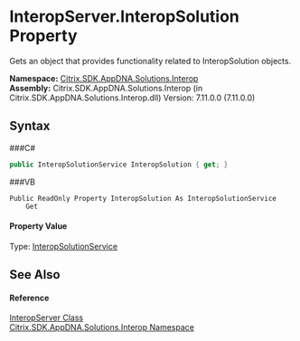 # InteropServer.InteropSolution Property 
 

Gets an object that provides functionality related to InteropSolution objects.

**Namespace:**&nbsp;<a href="N_Citrix_SDK_AppDNA_Solutions_Interop">Citrix.SDK.AppDNA.Solutions.Interop</a><br />**Assembly:**&nbsp;Citrix.SDK.AppDNA.Solutions.Interop (in Citrix.SDK.AppDNA.Solutions.Interop.dll) Version: 7.11.0.0 (7.11.0.0)

## Syntax

###C#
```csharp
public InteropSolutionService InteropSolution { get; }
```

###VB
```vbnet
Public ReadOnly Property InteropSolution As InteropSolutionService
	Get
```


#### Property Value
Type: <a href="T_Citrix_SDK_AppDNA_Solutions_Interop_InteropSolutionService">InteropSolutionService</a>

## See Also


#### Reference
<a href="T_Citrix_SDK_AppDNA_Solutions_Interop_InteropServer">InteropServer Class</a><br /><a href="N_Citrix_SDK_AppDNA_Solutions_Interop">Citrix.SDK.AppDNA.Solutions.Interop Namespace</a><br />